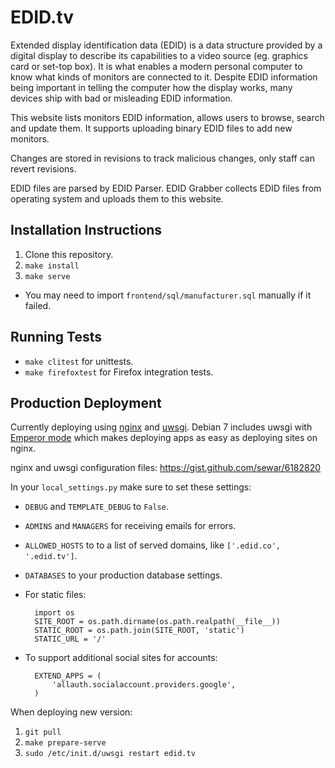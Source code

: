 EDID.tv
===============

Extended display identification data (EDID) is a data structure provided by a digital display to describe its capabilities to a video source (eg. graphics card or set-top box). It is what enables a modern personal computer to know what kinds of monitors are connected to it. Despite EDID information being important in telling the computer how the display works, many devices ship with bad or misleading EDID information.

This website lists monitors EDID information, allows users to browse, search and update them. It supports uploading binary EDID files to add new monitors.

Changes are stored in revisions to track malicious changes, only staff can revert revisions.

EDID files are parsed by EDID Parser. EDID Grabber collects EDID files from operating system and uploads them to this website.


Installation Instructions
---

1. Clone this repository.
2. `make install`
3. `make serve`
  * You may need to import `frontend/sql/manufacturer.sql` manually if it failed.

Running Tests
---

* `make clitest` for unittests.
* `make firefoxtest` for Firefox integration tests.

Production Deployment
---

Currently deploying using [nginx](http://nginx.org) and [uwsgi](https://github.com/unbit/uwsgi/). Debian 7 includes uwsgi with [Emperor mode](http://uwsgi-docs.readthedocs.org/en/latest/Emperor.html) which makes deploying apps as easy as deploying sites on nginx.

nginx and uwsgi configuration files: https://gist.github.com/sewar/6182820

In your `local_settings.py` make sure to set these settings:

* `DEBUG` and `TEMPLATE_DEBUG` to `False`.
* `ADMINS` and `MANAGERS` for receiving emails for errors.
* `ALLOWED_HOSTS` to to a list of served domains, like `['.edid.co', '.edid.tv']`.
* `DATABASES` to your production database settings.
* For static files:

        import os
        SITE_ROOT = os.path.dirname(os.path.realpath(__file__))
        STATIC_ROOT = os.path.join(SITE_ROOT, 'static')
        STATIC_URL = '/'

* To support additional social sites for accounts:

        EXTEND_APPS = (
            'allauth.socialaccount.providers.google',
        )


When deploying new version:

1. `git pull`
1. `make prepare-serve`
2. `sudo /etc/init.d/uwsgi restart edid.tv`
